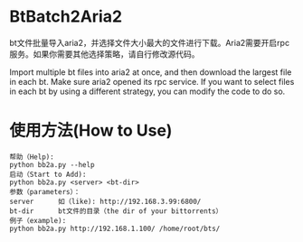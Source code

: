 # BtBatch2Aria2
bt文件批量导入aria2，并选择文件大小最大的文件进行下载。Aria2需要开启rpc服务。如果你需要其他选择策略，请自行修改源代码。

Import multiple bt files into aria2 at once, and then download the largest file in each bt. Make sure aria2 opened its rpc service. If you want to select files in each bt by using a different strategy, you can modify the code to do so.

# 使用方法(How to Use)
    帮助（Help):
    python bb2a.py --help
    启动（Start to Add):
    python bb2a.py <server> <bt-dir>
    参数（parameters）：
    server      如（like): http://192.168.3.99:6800/
    bt-dir      bt文件的目录（the dir of your bittorrents）
    例子（example):
    python bb2a.py http://192.168.1.100/ /home/root/bts/

